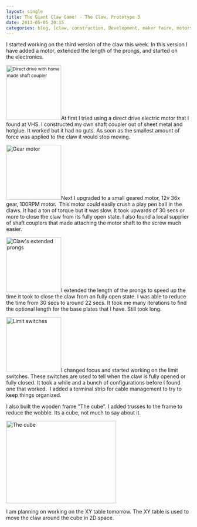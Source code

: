 ```yaml
---
layout: single
title: The Giant Claw Game! - The Claw, Prototype 3
date: 2013-05-05 20:15
categories: blog, [claw, construction, Development, maker faire, motors, News, Projects, Wood]
---
```

I started working on the third version of the claw this week. In this version I have added a motor, extended the length of the prongs, and started on the electronics.

<img class="size-thumbnail wp-image-3256 alignright" style="font-size: 12px; line-height: 18px;" alt="Direct drive with home made shaft coupler " src="/public/uploads/2013/05/2013-05-05-20.54.55-150x150.jpg" width="150" height="150" />At first I tried using a direct drive electric motor that I found at VHS. I constructed my own shaft coupler out of sheet metal and hotglue. It worked but it had no guts. As soon as the smallest amount of force was applied to the claw it would stop moving.

<a href="/public/uploads/2013/05/2013-05-05-20.57.37.jpg"><img class="size-thumbnail wp-image-3257 alignleft" alt="Gear motor" src="/public/uploads/2013/05/2013-05-05-20.57.37-150x150.jpg" width="150" height="150" /></a>Next I upgraded to a small geared motor, 12v 36x gear, 100RPM motor.  This motor could easily crush a play pen ball in the claws. It had a ton of torque but it was slow. It took upwards of 30 secs or more to close the claw from its fully open state. I also found a local supplier of shaft couplers that made attaching the motor shaft to the screw much easier.

<a href="/public/uploads/2013/05/2013-05-05-16.37.50.jpg"><img class="size-thumbnail wp-image-3258 alignright" alt="Claw's extended prongs" src="/public/uploads/2013/05/2013-05-05-16.37.50-150x150.jpg" width="150" height="150" /></a>I extended the length of the prongs to speed up the time it took to close the claw from an fully open state. I was able to reduce the time from 30 secs to around 22 secs. It took me many iterations to find the optional length for the base plates that I have. Still took long.

<a href="/public/uploads/2013/05/2013-05-05-17.25.52.jpg"><img class="size-thumbnail wp-image-3259 alignleft" alt="Limit switches" src="/public/uploads/2013/05/2013-05-05-17.25.52-150x150.jpg" width="150" height="150" /></a>I changed focus and started working on the limit switches. These switches are used to tell when the claw is fully opened or fully closed. It took a while and a bunch of configurations before I found one that worked.  I added a terminal strip for cable management to try to keep things organized.

I also built the wooden frame "The cube". I added trusses to the frame to reduce the wobble. Its a cube, not much to say about it.

<a href="/public/uploads/2013/05/2013-05-05-20.19.34.jpg"><img class="aligncenter" alt="The cube" src="/public/uploads/2013/05/2013-05-05-20.19.34-300x225.jpg" width="300" height="225" /></a>
<p style="text-align: left;">I am planning on working on the XY table tomorrow. The XY table is used to move the claw around the cube in 2D space.</p>
<p style="text-align: left;"></p>
